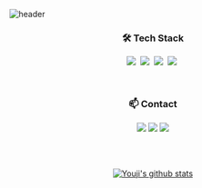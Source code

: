 ![header](https://capsule-render.vercel.app/api?type=waving&height=300&text=Youji%20Sung&color=gradient&desc=Hello,%20I'm%20)
<br>
<h3 align="center">🛠 Tech Stack </h3>

<p align="center">
  <img src="https://img.shields.io/badge/Python-3766AB?style=flat&logo=Python&logoColor=white"/></a>&nbsp 
  <img src="https://img.shields.io/badge/R-%23276DC3?style=flat&logo=R&logoColor=white"/></a>&nbsp   
  <img src="https://img.shields.io/badge/C++-00599C?style=flat&logo=C%2B%2B&logoColor=white"/></a>&nbsp 
  <img src="https://img.shields.io/badge/LaTeX-%23008080?style=flat&logo=LaTeX&logoColor=white"/></a>&nbsp 
</p>

<br>
<h3 align="center">📫 Contact </h3>

<p align="center">
  <a href="https://www.instagram.com/youjysung"><img src="https://img.shields.io/badge/Instagram-E4405F? style=flat&logo=Instagram&logoColor=white"/></a>
  <a href="mailto:chloesung@korea.ac.kr"><img src="https://img.shields.io/badge/Gmail-d14836?style=flat&logo=Gmail&logoColor=white"/></a>
  <a href="https://chloesung.tistory.com"><img src="https://img.shields.io/badge/Tistory-000000?style=flat&logo=Tistory&logoColor=white"/></a>
</p>


<br><br>
<div align="center">
  

[![Youji's github stats](https://github-readme-stats.vercel.app/api?username=chloesung)](https://github.com/anuraghazra/github-readme-stats)


</div>
